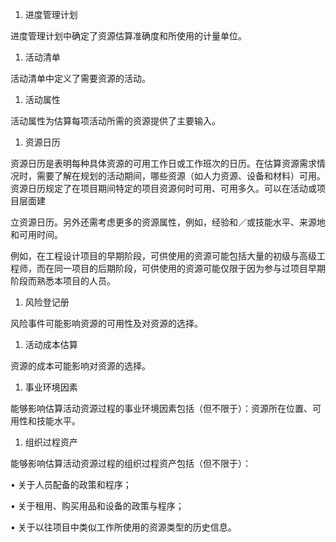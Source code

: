 
1. 进度管理计划

进度管理计划中确定了资源估算准确度和所使用的计量单位。

1. 活动清单

活动清单中定义了需要资源的活动。

1. 活动属性

活动属性为估算每项活动所需的资源提供了主要输入。

1. 资源日历

资源日历是表明每种具体资源的可用工作日或工作班次的日历。在估算资源需求情况时，需要了解在规划的活动期间，哪些资源（如人力资源、设备和材料）可用。资源日历规定了在项目期间特定的项目资源何时可用、可用多久。可以在活动或项目层面建

立资源日历。另外还需考虑更多的资源属性，例如，经验和／或技能水平、来源地和可用时间。

例如，在工程设计项目的早期阶段，可供使用的资源可能包括大量的初级与高级工程师，而在同一项目的后期阶段，可供使用的资源可能仅限于因为参与过项目早期阶段而熟悉本项目的人员。

1. 风险登记册

风险事件可能影响资源的可用性及对资源的选择。

1. 活动成本估算

资源的成本可能影响对资源的选择。

1. 事业环境因素

能够影响估算活动资源过程的事业环境因素包括（但不限于）：资源所在位置、可用性和技能水平。

1. 组织过程资产

能够影响估算活动资源过程的组织过程资产包括（但不限于）：

• 关于人员配备的政策和程序；

• 关于租用、购买用品和设备的政策与程序；

• 关于以往项目中类似工作所使用的资源类型的历史信息。
